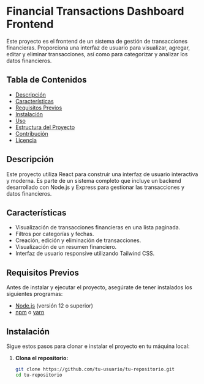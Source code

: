 # Financial Transactions Dashboard Frontend

Este proyecto es el frontend de un sistema de gestión de transacciones financieras. Proporciona una interfaz de usuario para visualizar, agregar, editar y eliminar transacciones, así como para categorizar y analizar los datos financieros.

## Tabla de Contenidos

- [Descripción](#descripción)
- [Características](#características)
- [Requisitos Previos](#requisitos-previos)
- [Instalación](#instalación)
- [Uso](#uso)
- [Estructura del Proyecto](#estructura-del-proyecto)
- [Contribución](#contribución)
- [Licencia](#licencia)

## Descripción

Este proyecto utiliza React para construir una interfaz de usuario interactiva y moderna. Es parte de un sistema completo que incluye un backend desarrollado con Node.js y Express para gestionar las transacciones y datos financieros.

## Características

- Visualización de transacciones financieras en una lista paginada.
- Filtros por categorías y fechas.
- Creación, edición y eliminación de transacciones.
- Visualización de un resumen financiero.
- Interfaz de usuario responsive utilizando Tailwind CSS.

## Requisitos Previos

Antes de instalar y ejecutar el proyecto, asegúrate de tener instalados los siguientes programas:

- [Node.js](https://nodejs.org/) (versión 12 o superior)
- [npm](https://www.npmjs.com/) o [yarn](https://yarnpkg.com/)

## Instalación

Sigue estos pasos para clonar e instalar el proyecto en tu máquina local:

1. **Clona el repositorio:**

   ```bash
   git clone https://github.com/tu-usuario/tu-repositorio.git
   cd tu-repositorio

